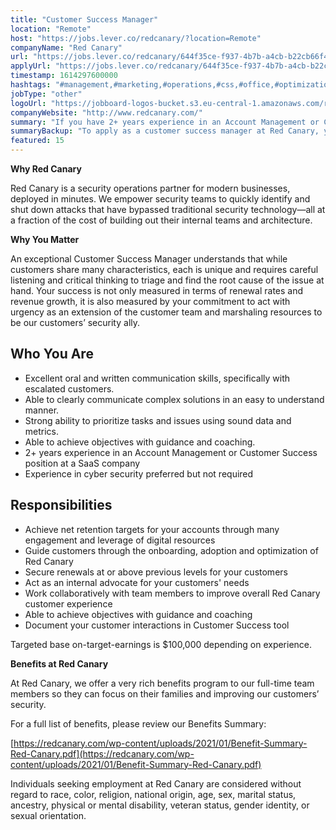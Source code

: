 ```yaml
---
title: "Customer Success Manager"
location: "Remote"
host: "https://jobs.lever.co/redcanary/?location=Remote"
companyName: "Red Canary"
url: "https://jobs.lever.co/redcanary/644f35ce-f937-4b7b-a4cb-b22cb66f477f"
applyUrl: "https://jobs.lever.co/redcanary/644f35ce-f937-4b7b-a4cb-b22cb66f477f/apply"
timestamp: 1614297600000
hashtags: "#management,#marketing,#operations,#css,#office,#optimization"
jobType: "other"
logoUrl: "https://jobboard-logos-bucket.s3.eu-central-1.amazonaws.com/red-canary"
companyWebsite: "http://www.redcanary.com/"
summary: "If you have 2+ years experience in an Account Management or Customer Success position at a SaaS company, consider applying to Red Canary's job post for a new Customer Success Manager."
summaryBackup: "To apply as a customer success manager at Red Canary, you preferably need to have some knowledge of: #management, #css, #marketing."
featured: 15
---
```


**Why Red Canary**

Red Canary is a security operations partner for modern businesses, deployed in minutes. We empower security teams to quickly identify and shut down attacks that have bypassed traditional security technology—all at a fraction of the cost of building out their internal teams and architecture.

**Why You Matter**

An exceptional Customer Success Manager understands that while customers share many characteristics, each is unique and requires careful listening and critical thinking to triage and find the root cause of the issue at hand. Your success is not only measured in terms of renewal rates and revenue growth, it is also measured by your commitment to act with urgency as an extension of the customer team and marshaling resources to be our customers’ security ally.

## Who You Are

*   Excellent oral and written communication skills, specifically with escalated customers.
*   Able to clearly communicate complex solutions in an easy to understand manner.
*   Strong ability to prioritize tasks and issues using sound data and metrics.
*   Able to achieve objectives with guidance and coaching.
*   2+ years experience in an Account Management or Customer Success position at a SaaS company
*   Experience in cyber security preferred but not required

## Responsibilities

*   Achieve net retention targets for your accounts through many engagement and leverage of digital resources
*   Guide customers through the onboarding, adoption and optimization of Red Canary
*   Secure renewals at or above previous levels for your customers
*   Act as an internal advocate for your customers' needs
*   Work collaboratively with team members to improve overall Red Canary customer experience
*   Able to achieve objectives with guidance and coaching
*   Document your customer interactions in Customer Success tool

Targeted base on-target-earnings is $100,000 depending on experience.

**Benefits at Red Canary**

At Red Canary, we offer a very rich benefits program to our full-time team members so they can focus on their families and improving our customers’ security. 

For a full list of benefits, please review our Benefits Summary:

[https://redcanary.com/wp-content/uploads/2021/01/Benefit-Summary-Red-Canary.pdf](https://redcanary.com/wp-content/uploads/2021/01/Benefit-Summary-Red-Canary.pdf)

Individuals seeking employment at Red Canary are considered without regard to race, color, religion, national origin, age, sex, marital status, ancestry, physical or mental disability, veteran status, gender identity, or sexual orientation.
